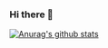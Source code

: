 ### Hi there 👋
[![Anurag's github stats](https://github-readme-stats.vercel.app/api?username=he-You)](https://github.com/anuraghazra/github-readme-stats)
<!--
**he-You/he-You** is a ✨ _special_ ✨ repository because its `README.md` (this file) appears on your GitHub profile.

Here are some ideas to get you started:

- 🔭 I’m currently working on ...
- 🌱 I’m currently learning ...
- 👯 I’m looking to collaborate on ...
- 🤔 I’m looking for help with ...
- 💬 Ask me about ...
- 📫 How to reach me: ...
- 😄 Pronouns: ...
- ⚡ Fun fact: ...
- [![Anurag's github stats](https://github-readme-stats.vercel.app/api?username=he-You)](https://github.com/anuraghazra/github-readme-stats)
-->
